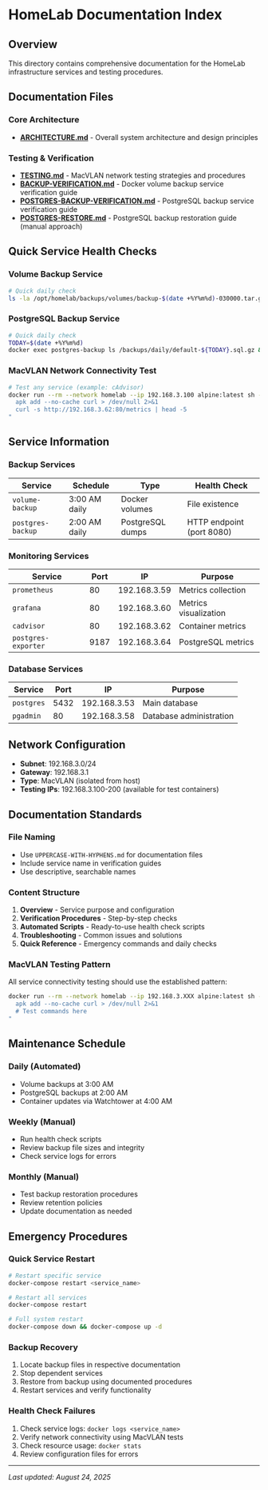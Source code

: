 # HomeLab Documentation Index

## Overview
This directory contains comprehensive documentation for the HomeLab infrastructure services and testing procedures.

## Documentation Files

### Core Architecture
- **[ARCHITECTURE.md](ARCHITECTURE.md)** - Overall system architecture and design principles

### Testing & Verification
- **[TESTING.md](TESTING.md)** - MacVLAN network testing strategies and procedures
- **[BACKUP-VERIFICATION.md](BACKUP-VERIFICATION.md)** - Docker volume backup service verification guide  
- **[POSTGRES-BACKUP-VERIFICATION.md](POSTGRES-BACKUP-VERIFICATION.md)** - PostgreSQL backup service verification guide
- **[POSTGRES-RESTORE.md](POSTGRES-RESTORE.md)** - PostgreSQL backup restoration guide (manual approach)

## Quick Service Health Checks

### Volume Backup Service
```bash
# Quick daily check
ls -la /opt/homelab/backups/volumes/backup-$(date +%Y%m%d)-030000.tar.gz && docker ps | grep volume-backup
```

### PostgreSQL Backup Service  
```bash
# Quick daily check
TODAY=$(date +%Y%m%d)
docker exec postgres-backup ls /backups/daily/default-${TODAY}.sql.gz && docker ps | grep postgres-backup
```

### MacVLAN Network Connectivity Test
```bash
# Test any service (example: cAdvisor)
docker run --rm --network homelab --ip 192.168.3.100 alpine:latest sh -c "
  apk add --no-cache curl > /dev/null 2>&1
  curl -s http://192.168.3.62:80/metrics | head -5
"
```

## Service Information

### Backup Services
| Service | Schedule | Type | Health Check |
|---------|----------|------|--------------|
| `volume-backup` | 3:00 AM daily | Docker volumes | File existence |
| `postgres-backup` | 2:00 AM daily | PostgreSQL dumps | HTTP endpoint (port 8080) |

### Monitoring Services  
| Service | Port | IP | Purpose |
|---------|------|----|---------| 
| `prometheus` | 80 | 192.168.3.59 | Metrics collection |
| `grafana` | 80 | 192.168.3.60 | Metrics visualization |
| `cadvisor` | 80 | 192.168.3.62 | Container metrics |
| `postgres-exporter` | 9187 | 192.168.3.64 | PostgreSQL metrics |

### Database Services
| Service | Port | IP | Purpose |
|---------|------|----|---------| 
| `postgres` | 5432 | 192.168.3.53 | Main database |
| `pgadmin` | 80 | 192.168.3.58 | Database administration |

## Network Configuration
- **Subnet**: 192.168.3.0/24
- **Gateway**: 192.168.3.1  
- **Type**: MacVLAN (isolated from host)
- **Testing IPs**: 192.168.3.100-200 (available for test containers)

## Documentation Standards

### File Naming
- Use `UPPERCASE-WITH-HYPHENS.md` for documentation files
- Include service name in verification guides
- Use descriptive, searchable names

### Content Structure
1. **Overview** - Service purpose and configuration
2. **Verification Procedures** - Step-by-step checks
3. **Automated Scripts** - Ready-to-use health check scripts  
4. **Troubleshooting** - Common issues and solutions
5. **Quick Reference** - Emergency commands and daily checks

### MacVLAN Testing Pattern
All service connectivity testing should use the established pattern:
```bash
docker run --rm --network homelab --ip 192.168.3.XXX alpine:latest sh -c "
  apk add --no-cache curl > /dev/null 2>&1
  # Test commands here
"
```

## Maintenance Schedule

### Daily (Automated)
- Volume backups at 3:00 AM
- PostgreSQL backups at 2:00 AM  
- Container updates via Watchtower at 4:00 AM

### Weekly (Manual)
- Run health check scripts
- Review backup file sizes and integrity
- Check service logs for errors

### Monthly (Manual)  
- Test backup restoration procedures
- Review retention policies
- Update documentation as needed

## Emergency Procedures

### Quick Service Restart
```bash
# Restart specific service
docker-compose restart <service_name>

# Restart all services  
docker-compose restart

# Full system restart
docker-compose down && docker-compose up -d
```

### Backup Recovery
1. Locate backup files in respective documentation
2. Stop dependent services
3. Restore from backup using documented procedures
4. Restart services and verify functionality

### Health Check Failures
1. Check service logs: `docker logs <service_name>`
2. Verify network connectivity using MacVLAN tests  
3. Check resource usage: `docker stats`
4. Review configuration files for errors

---

*Last updated: August 24, 2025*
